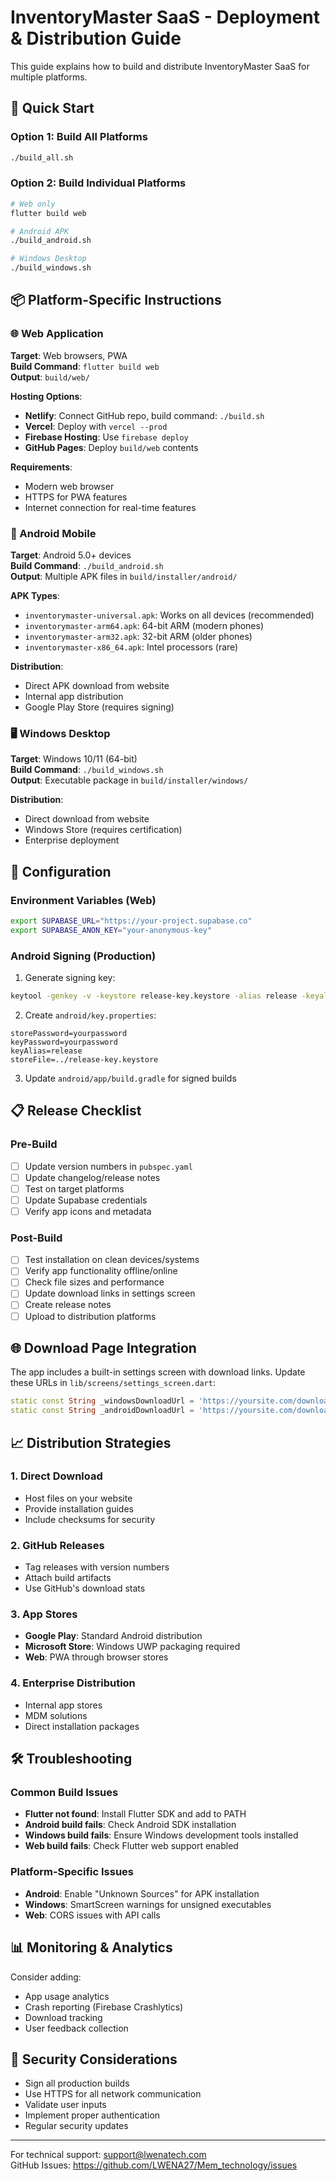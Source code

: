 # InventoryMaster SaaS - Deployment & Distribution Guide

This guide explains how to build and distribute InventoryMaster SaaS for multiple platforms.

## 🚀 Quick Start

### Option 1: Build All Platforms
```bash
./build_all.sh
```

### Option 2: Build Individual Platforms
```bash
# Web only
flutter build web

# Android APK
./build_android.sh

# Windows Desktop
./build_windows.sh
```

## 📦 Platform-Specific Instructions

### 🌐 Web Application
**Target**: Web browsers, PWA  
**Build Command**: `flutter build web`  
**Output**: `build/web/`  

**Hosting Options**:
- **Netlify**: Connect GitHub repo, build command: `./build.sh`
- **Vercel**: Deploy with `vercel --prod`
- **Firebase Hosting**: Use `firebase deploy`
- **GitHub Pages**: Deploy `build/web` contents

**Requirements**:
- Modern web browser
- HTTPS for PWA features
- Internet connection for real-time features

### 📱 Android Mobile
**Target**: Android 5.0+ devices  
**Build Command**: `./build_android.sh`  
**Output**: Multiple APK files in `build/installer/android/`

**APK Types**:
- `inventorymaster-universal.apk`: Works on all devices (recommended)
- `inventorymaster-arm64.apk`: 64-bit ARM (modern phones)
- `inventorymaster-arm32.apk`: 32-bit ARM (older phones)
- `inventorymaster-x86_64.apk`: Intel processors (rare)

**Distribution**:
- Direct APK download from website
- Internal app distribution
- Google Play Store (requires signing)

### 🖥️ Windows Desktop
**Target**: Windows 10/11 (64-bit)  
**Build Command**: `./build_windows.sh`  
**Output**: Executable package in `build/installer/windows/`

**Distribution**:
- Direct download from website
- Windows Store (requires certification)
- Enterprise deployment

## 🔧 Configuration

### Environment Variables (Web)
```bash
export SUPABASE_URL="https://your-project.supabase.co"
export SUPABASE_ANON_KEY="your-anonymous-key"
```

### Android Signing (Production)
1. Generate signing key:
```bash
keytool -genkey -v -keystore release-key.keystore -alias release -keyalg RSA -keysize 2048 -validity 10000
```

2. Create `android/key.properties`:
```
storePassword=yourpassword
keyPassword=yourpassword
keyAlias=release
storeFile=../release-key.keystore
```

3. Update `android/app/build.gradle` for signed builds

## 📋 Release Checklist

### Pre-Build
- [ ] Update version numbers in `pubspec.yaml`
- [ ] Update changelog/release notes
- [ ] Test on target platforms
- [ ] Update Supabase credentials
- [ ] Verify app icons and metadata

### Post-Build
- [ ] Test installation on clean devices/systems
- [ ] Verify app functionality offline/online
- [ ] Check file sizes and performance
- [ ] Update download links in settings screen
- [ ] Create release notes
- [ ] Upload to distribution platforms

## 🌐 Download Page Integration

The app includes a built-in settings screen with download links. Update these URLs in `lib/screens/settings_screen.dart`:

```dart
static const String _windowsDownloadUrl = 'https://yoursite.com/downloads/inventorymaster-windows.exe';
static const String _androidDownloadUrl = 'https://yoursite.com/downloads/inventorymaster-android.apk';
```

## 📈 Distribution Strategies

### 1. Direct Download
- Host files on your website
- Provide installation guides
- Include checksums for security

### 2. GitHub Releases
- Tag releases with version numbers
- Attach build artifacts
- Use GitHub's download stats

### 3. App Stores
- **Google Play**: Standard Android distribution
- **Microsoft Store**: Windows UWP packaging required
- **Web**: PWA through browser stores

### 4. Enterprise Distribution
- Internal app stores
- MDM solutions
- Direct installation packages

## 🛠️ Troubleshooting

### Common Build Issues
- **Flutter not found**: Install Flutter SDK and add to PATH
- **Android build fails**: Check Android SDK installation
- **Windows build fails**: Ensure Windows development tools installed
- **Web build fails**: Check Flutter web support enabled

### Platform-Specific Issues
- **Android**: Enable "Unknown Sources" for APK installation
- **Windows**: SmartScreen warnings for unsigned executables
- **Web**: CORS issues with API calls

## 📊 Monitoring & Analytics

Consider adding:
- App usage analytics
- Crash reporting (Firebase Crashlytics)
- Download tracking
- User feedback collection

## 🔐 Security Considerations

- Sign all production builds
- Use HTTPS for all network communication
- Validate user inputs
- Implement proper authentication
- Regular security updates

---

For technical support: support@lwenatech.com  
GitHub Issues: https://github.com/LWENA27/Mem_technology/issues